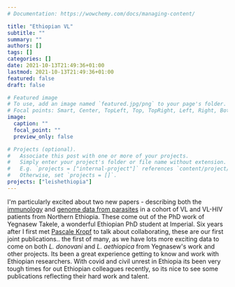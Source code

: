 ```yaml
---
# Documentation: https://wowchemy.com/docs/managing-content/

title: "Ethiopian VL"
subtitle: ""
summary: ""
authors: []
tags: []
categories: []
date: 2021-10-13T21:49:36+01:00
lastmod: 2021-10-13T21:49:36+01:00
featured: false
draft: false

# Featured image
# To use, add an image named `featured.jpg/png` to your page's folder.
# Focal points: Smart, Center, TopLeft, Top, TopRight, Left, Right, BottomLeft, Bottom, BottomRight.
image:
  caption: ""
  focal_point: ""
  preview_only: false

# Projects (optional).
#   Associate this post with one or more of your projects.
#   Simply enter your project's folder or file name without extension.
#   E.g. `projects = ["internal-project"]` references `content/project/deep-learning/index.md`.
#   Otherwise, set `projects = []`.
projects: ["leishethiopia"]
---
```


I'm particularly excited about two new papers - describing both the [immunology](https://jacotton.netlify.app/publication/vlhiv_immunology/) and [genome data from parasites](https://jacotton.netlify.app/publication/vlhivgenomes/) in a cohort of VL and VL-HIV patients from Northern Ethiopia. These come out of the PhD work of Yegnasew Takele, a wonderful Ethiopian PhD student at Imperial. Six years after I first met [Pascale Kropf]() to talk about collaborating, these are our first joint publications.. the first of many, as we have lots more exciting data to come on both *L. donovani* and *L. aethiopica* from Yegnasew's work and other projects. Its been a great experience getting to know and work with Ethiopian researchers. With covid and civil unrest in Ethiopia its been very tough times for out Ethiopian colleagues recently, so its nice to see some publications reflecting their hard work and talent.
